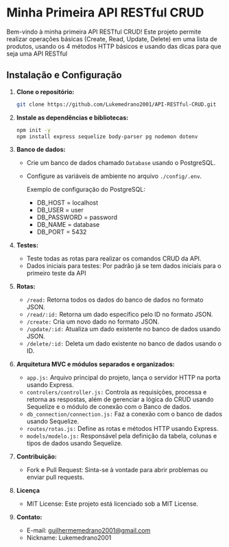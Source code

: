 # Minha Primeira API RESTful CRUD

Bem-vindo à minha primeira API RESTful CRUD! Este projeto permite realizar operações básicas (Create, Read, Update, Delete) em uma lista de produtos, usando os 4 métodos HTTP básicos e usando das dicas para que seja uma API RESTful

## Instalação e Configuração

1. **Clone o repositório:**
    ```bash
    git clone https://github.com/Lukemedrano2001/API-RESTful-CRUD.git
    ```

2. **Instale as dependências e bibliotecas:**
    ```bash
    npm init -y
    npm install express sequelize body-parser pg nodemon dotenv
    ```

3. **Banco de dados:**
    - Crie um banco de dados chamado `Database` usando o PostgreSQL.
    - Configure as variáveis de ambiente no arquivo `./config/.env`.

        Exemplo de configuração do PostgreSQL:
        - DB_HOST = localhost
        - DB_USER = user
        - DB_PASSWORD = password
        - DB_NAME = database
        - DB_PORT = 5432

4. **Testes:**
    - Teste todas as rotas para realizar os comandos CRUD da API.
    - Dados iniciais para testes: Por padrão já se tem dados iniciais para o primeiro teste da API

5. **Rotas:**
    - `/read:` Retorna todos os dados do banco de dados no formato JSON.
    - `/read/:id:` Retorna um dado específico pelo ID no formato JSON.
    - `/create:` Cria um novo dado no formato JSON.
    - `/update/:id:` Atualiza um dado existente no banco de dados usando JSON.
    - `/delete/:id:` Deleta um dado existente no banco de dados usando o ID.

6. **Arquitetura MVC e módulos separados e organizados:**
    - `app.js:` Arquivo principal do projeto, lança o servidor HTTP na porta usando Express.
    - `controlers/controller.js:` Controla as requisições, processa e retorna as respostas, além de gerenciar a lógica do CRUD usando Sequelize e o módulo de conexão com o Banco de dados.
    - `db_connection/connection.js:` Faz a conexão com o banco de dados usando Sequelize.
    - `routes/rotas.js:` Define as rotas e métodos HTTP usando Express.
    - `models/modelo.js:` Responsável pela definição da tabela, colunas e tipos de dados usando Sequelize.

7. **Contribuição:**
    - Fork e Pull Request: Sinta-se à vontade para abrir problemas ou enviar pull requests.

8. **Licença**
    - MIT License: Este projeto está licenciado sob a MIT License.

9. **Contato:**
    - E-mail: guilhermemedrano2001@gmail.com
    - Nickname: Lukemedrano2001

